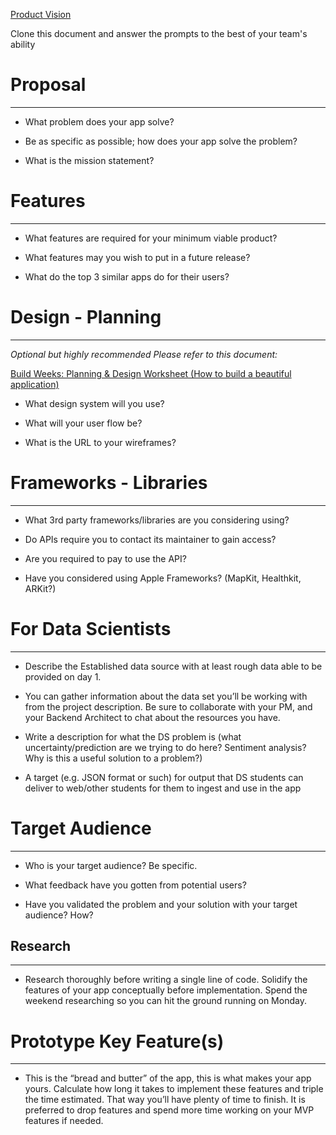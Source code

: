 [Product Vision](https://www.notion.so/bcc33f41ecc94cd395ebdbb4504b1f23)

Clone this document and answer the prompts to the best of your team's ability

# Proposal

---

- What problem does your app solve?

- Be as specific as possible; how does your app solve the problem?

- What is the mission statement?

# Features

---

- What features are required for your minimum viable product?

- What features may you wish to put in a future release?

- What do the top 3 similar apps do for their users?

# Design - Planning

---

_Optional but highly recommended_
_Please refer to this document:_

[Build Weeks: Planning & Design Worksheet (How to build a beautiful application)](https://www.notion.so/aabd4ef25a184a2085e511ce93480c0f)

- What design system will you use?

- What will your user flow be?

- What is the URL to your wireframes?

# Frameworks - Libraries

---

- What 3rd party frameworks/libraries are you considering using?

- Do APIs require you to contact its maintainer to gain access?

- Are you required to pay to use the API?

- Have you considered using Apple Frameworks? (MapKit, Healthkit, ARKit?)

# For Data Scientists

---

- Describe the Established data source with at least rough data able to be provided on day 1.

- You can gather information about the data set you’ll be working with from the project description. Be sure to collaborate with your PM, and your Backend Architect to chat about the resources you have.

- Write a description for what the DS problem is (what uncertainty/prediction are we trying to do here? Sentiment analysis? Why is this a useful solution to a problem?)

- A target (e.g. JSON format or such) for output that DS students can deliver to web/other students for them to ingest and use in the app

# Target Audience

---

- Who is your target audience? Be specific.

- What feedback have you gotten from potential users?

- Have you validated the problem and your solution with your target audience? How?

## Research

---

- Research thoroughly before writing a single line of code. Solidify the features of your app conceptually before implementation. Spend the weekend researching so you can hit the ground running on Monday.

# Prototype Key Feature(s)

---

- This is the “bread and butter” of the app, this is what makes your app yours. Calculate how long it takes to implement these features and triple the time estimated. That way you’ll have plenty of time to finish. It is preferred to drop features and spend more time working on your MVP features if needed.

